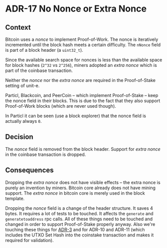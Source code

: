 # ADR-17 No Nonce or Extra Nonce

## Context

Bitcoin uses a _nonce_ to implement Proof-of-Work. The nonce is iteratively incremented until
the block hash meets a certain difficulty. The `nNonce` field is part of a block header (a
`uint32_t`). 

Since the available search space for nonces is less than the available space for block hashes
(`2^32` vs `2^256`), miners adopted an _extra nonce_ which is part of the coinbase transaction.

Neither the _nonce_ nor the _extra nonce_ are required in the Proof-of-Stake setting of unit-e.

Particl, Blackcoin, and PeerCoin – which implement Proof-of-Stake – keep the nonce field in
their blocks. This is due to the fact that they also support Proof-of-Work blocks (which are
never used though).

In Particl it can be seen (use a block explorer) that the nonce field is actually always `0`.

## Decision

The _nonce_ field is removed from the block header. Support for _extra nonce_ in the coinbase
transaction is dropped.

## Consequences

Dropping the _extra nonce_ does not have visible effects – the extra nonce is purely an invention
by miners. Bitcoin core already does not have mining support. The _extra nonce_ in bitcoin core
is merely used in the block template.

Dropping the _nonce_ field is a change of the header structure. It saves 4 bytes. It requires
a lot of tests to be touched. It affects the `generate` and `generatetoaddress` rpc calls.
All of these things need to be touched and changed in order to support Proof-of-Stake properly
anyway. Also we're touching these things for [ADR-3](https://github.com/dtr-org/unit-e-docs/blob/master/adrs/2018-09-04-ADR-3%20Unit-e%20Block%20Header%20to%20include%20SegWit%20Merkle%20Root.md)
and for ADR-10 and ADR-11 (which includes the UTXO Set Hash into the coinstake transaction
and makes it required for validation).
